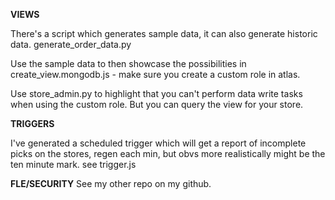 **VIEWS**

There's a script which generates sample data, it can also generate historic data. generate_order_data.py

Use the sample data to then showcase the possibilities in create_view.mongodb.js - make sure you create a custom role in atlas.

Use store_admin.py to highlight that you can't perform data write tasks when using the custom role. But you can query the view for your store. 

**TRIGGERS**

I've generated a scheduled trigger which will get a report of incomplete picks on the stores, regen each min, but obvs more realistically might be the ten minute mark. see trigger.js

**FLE/SECURITY**
See my other repo on my github.
